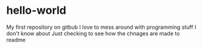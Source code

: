 # hello-world
My first repository on gitbub
I love to mess around with programming stuff I don't know about
Just checking to see how the chnages are made to readme
